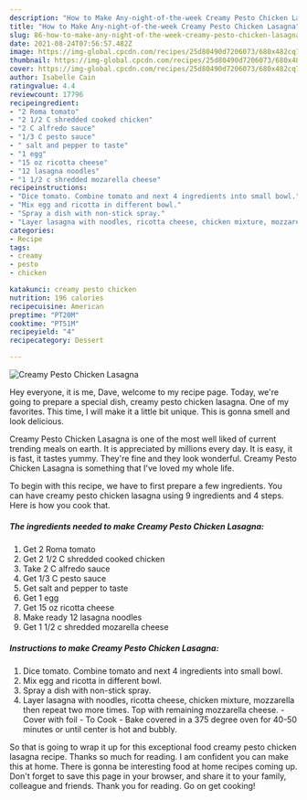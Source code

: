 ```yaml
---
description: "How to Make Any-night-of-the-week Creamy Pesto Chicken Lasagna"
title: "How to Make Any-night-of-the-week Creamy Pesto Chicken Lasagna"
slug: 86-how-to-make-any-night-of-the-week-creamy-pesto-chicken-lasagna
date: 2021-08-24T07:56:57.482Z
image: https://img-global.cpcdn.com/recipes/25d80490d7206073/680x482cq70/creamy-pesto-chicken-lasagna-recipe-main-photo.jpg
thumbnail: https://img-global.cpcdn.com/recipes/25d80490d7206073/680x482cq70/creamy-pesto-chicken-lasagna-recipe-main-photo.jpg
cover: https://img-global.cpcdn.com/recipes/25d80490d7206073/680x482cq70/creamy-pesto-chicken-lasagna-recipe-main-photo.jpg
author: Isabelle Cain
ratingvalue: 4.4
reviewcount: 17796
recipeingredient:
- "2 Roma tomato"
- "2 1/2 C shredded cooked chicken"
- "2 C alfredo sauce"
- "1/3 C pesto sauce"
- " salt and pepper to taste"
- "1 egg"
- "15 oz ricotta cheese"
- "12 lasagna noodles"
- "1 1/2 c shredded mozarella cheese"
recipeinstructions:
- "Dice tomato. Combine tomato and next 4 ingredients into small bowl."
- "Mix egg and ricotta in different bowl."
- "Spray a dish with non-stick spray."
- "Layer lasagna with noodles, ricotta cheese, chicken mixture, mozzarella then repeat two more times. Top with remaining mozzarella cheese. Cover with foil To Cook Bake covered in a 375 degree oven for 40-50 minutes or until center is hot and bubbly."
categories:
- Recipe
tags:
- creamy
- pesto
- chicken

katakunci: creamy pesto chicken 
nutrition: 196 calories
recipecuisine: American
preptime: "PT20M"
cooktime: "PT51M"
recipeyield: "4"
recipecategory: Dessert

---
```



![Creamy Pesto Chicken Lasagna](https://img-global.cpcdn.com/recipes/25d80490d7206073/680x482cq70/creamy-pesto-chicken-lasagna-recipe-main-photo.jpg)

Hey everyone, it is me, Dave, welcome to my recipe page. Today, we're going to prepare a special dish, creamy pesto chicken lasagna. One of my favorites. This time, I will make it a little bit unique. This is gonna smell and look delicious.

Creamy Pesto Chicken Lasagna is one of the most well liked of current trending meals on earth. It is appreciated by millions every day. It is easy, it is fast, it tastes yummy. They're fine and they look wonderful. Creamy Pesto Chicken Lasagna is something that I've loved my whole life.




To begin with this recipe, we have to first prepare a few ingredients. You can have creamy pesto chicken lasagna using 9 ingredients and 4 steps. Here is how you cook that.

<!--inarticleads1-->

##### The ingredients needed to make Creamy Pesto Chicken Lasagna:

1. Get 2 Roma tomato
1. Get 2 1/2 C shredded cooked chicken
1. Take 2 C alfredo sauce
1. Get 1/3 C pesto sauce
1. Get  salt and pepper to taste
1. Get 1 egg
1. Get 15 oz ricotta cheese
1. Make ready 12 lasagna noodles
1. Get 1 1/2 c shredded mozarella cheese




<!--inarticleads2-->

##### Instructions to make Creamy Pesto Chicken Lasagna:

1. Dice tomato. Combine tomato and next 4 ingredients into small bowl.
1. Mix egg and ricotta in different bowl.
1. Spray a dish with non-stick spray.
1. Layer lasagna with noodles, ricotta cheese, chicken mixture, mozzarella then repeat two more times. Top with remaining mozzarella cheese. - Cover with foil - To Cook - Bake covered in a 375 degree oven for 40-50 minutes or until center is hot and bubbly.




So that is going to wrap it up for this exceptional food creamy pesto chicken lasagna recipe. Thanks so much for reading. I am confident you can make this at home. There is gonna be interesting food at home recipes coming up. Don't forget to save this page in your browser, and share it to your family, colleague and friends. Thank you for reading. Go on get cooking!
